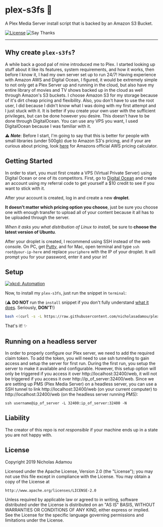 # plex-s3fs 🎥

A Plex Media Server install script that is backed by an Amazon S3 Bucket.

[![License](https://img.shields.io/github/license/nicholasadamou/stockflight.svg?label=License&maxAge=86400)](./LICENSE)
![Say Thanks](https://img.shields.io/badge/say-thanks-ff69b4.svg)

---

## Why create `plex-s3fs`?

A while back a good pal of mine introduced me to Plex. I started looking up stuff about it like its features, system requirements, and how it works, then before I know it, I had my own server set up to run 24/7! Having experience with Amazon AWS and Digital Ocean, I figured, it would be extremely simple to not only get a Plex Server up and running in the cloud, but also have my entire library of movies and TV shows backed up in the cloud as well through Amazon's S3 buckets. I choose Amazon S3 for my storage because of it's dirt cheap pricing and flexibility. Also, you don't have to use the root user, I did because I didn't know what I was doing with my first attempt and I just stuck with it. It is better if you create your own user with the sufficient privileges, but can be done however you desire. This doesn't have to be done through DigitalOcean. You can use any VPS you want, I used DigitalOcean because I was familiar with it.

⚠️ _**Note**_: Before I start, I'm going to say that this is better for people with small libraries (under 500gb) due to Amazon S3's pricing, and if your are curious about pricing, look [here](http://calculator.s3.amazonaws.com/index.html) for Amazons official AWS pricing calculator.

## Getting Started

In order to start, you must first create a VPS (Virtual Private Server) using Digital Ocean or one of its competitors. First, go to [Digital Ocean](https://m.do.co/c/6256ee0966d5) and create an account using my referral code to get yourself a \$10 credit to see if you want to stick with it.

After your account is created, log in and create a new **droplet**.

**It doesn't matter which pricing option you choose**, just be sure you choose one with enough transfer to upload all of your content because it all has to be uploaded through the server.

_When it asks you what distribution of Linux to install_, be sure to **choose the latest version of Ubuntu**.

After your droplet is created, I recommend using SSH instead of the web console. On PC, get [Putty](http://www.chiark.greenend.org.uk/~sgtatham/putty/), and for Mac, open terminal and type `ssh root@your-ip-here` and replace `youriphere` with the IP of your droplet. It will prompt you for your password, enter it and your in!

## Setup

[![xkcd: Automation](http://imgs.xkcd.com/comics/automation.png)](http://xkcd.com/1319/)

Now, to install my `plex-s3fs`, just run the snippet in `terminal`:

(⚠️ **DO NOT** run the `install` snippet if you don't fully
understand [what it does](install.sh). Seriously, **DON'T**!)

```bash
bash <(curl -s -L https://raw.githubusercontent.com/nicholasadamou/plex-s3fs/master/install.sh)
```

That's it! ✨

## Running on a headless server

In order to properly configure our Plex server, we need to add the required claim token. To add the token, you will need to use ssh tunneling to gain access and setup the server for first run. During the first run, you setup the server to make it available and configurable. However, this setup option will only be triggered if you access it over http://localhost:32400/web, it will not be triggered if you access it over http://ip_of_server:32400/web. Since we are setting up PMS (Plex Media Server) on a headless server, you can use a SSH tunnel to link http://localhost:32400/web (on your current computer) to http://localhost:32400/web (on the headless server running PMS):

`ssh username@ip_of_server -L 32400:ip_of_server:32400 -N`

## Liability

The creator of this repo is _not responsible_ if your machine ends up in a state you are not happy with.

## License

Copyright 2019 Nicholas Adamou

Licensed under the Apache License, Version 2.0 (the "License");
you may not use this file except in compliance with the License.
You may obtain a copy of the License at

    http://www.apache.org/licenses/LICENSE-2.0

Unless required by applicable law or agreed to in writing, software
distributed under the License is distributed on an "AS IS" BASIS,
WITHOUT WARRANTIES OR CONDITIONS OF ANY KIND, either express or implied.
See the License for the specific language governing permissions and
limitations under the License.
